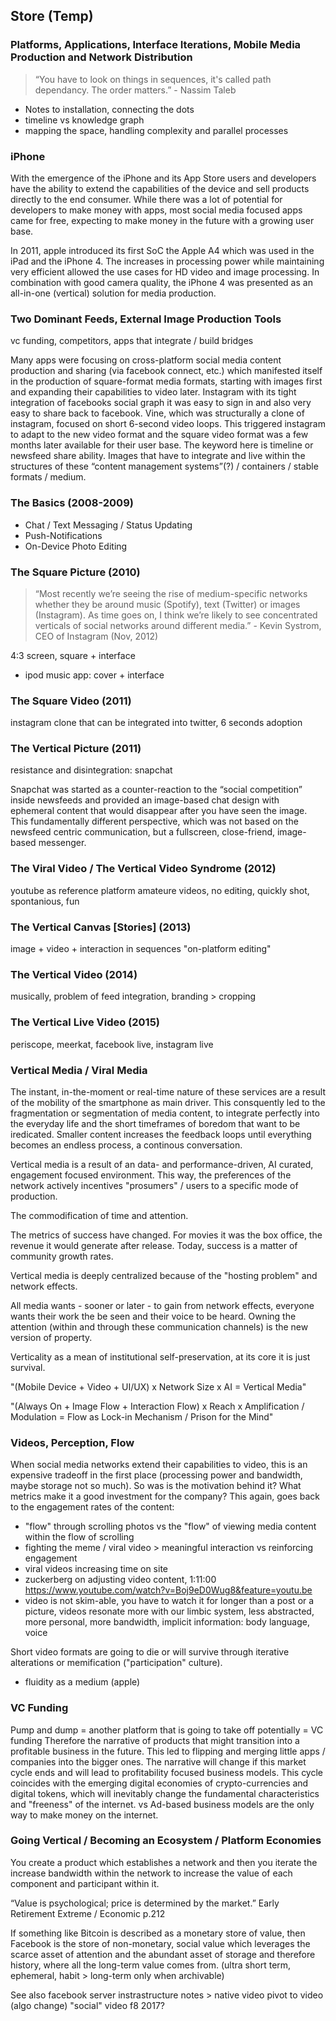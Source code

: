 ## Store (Temp)

### Platforms, Applications, Interface Iterations, Mobile Media Production and Network Distribution

> “You have to look on things in sequences, it's called path dependancy. The order matters.” - Nassim Taleb
- Notes to installation, connecting the dots
- timeline vs knowledge graph
- mapping the space, handling complexity and parallel processes





### iPhone

With the emergence of the iPhone and its App Store users and developers have the ability to extend the capabilities of the device and sell products directly to the end consumer.
While there was a lot of potential for developers to make money with apps, most social media focused apps came for free, expecting to make money in the future with a growing user base.

In 2011, apple introduced its first SoC the Apple A4 which was used in the iPad and the iPhone 4. The increases in processing power while maintaining very efficient allowed the use cases for HD video and image processing. In combination with good camera quality, the iPhone 4 was presented as an all-in-one (vertical) solution for media production.


### Two Dominant Feeds, External Image Production Tools

vc funding, competitors, apps that integrate / build bridges

Many apps were focusing on cross-platform social media content production and sharing (via facebook connect, etc.) which manifested itself in the production of square-format media formats, starting with images first and expanding their capabilities to video later. Instagram with its tight integration of facebooks social graph it was easy to sign in and also very easy to share back to facebook. Vine, which was structurally a clone of instagram, focused on short 6-second video loops. This triggered instagram to adapt to the new video format and the square video format was a few months later available for their user base.
The keyword here is timeline or newsfeed share ability. Images that have to integrate and live within the structures of these “content management systems”(?) / containers / stable formats / medium.


### The Basics (2008-2009)

- Chat / Text Messaging / Status Updating
- Push-Notifications
- On-Device Photo Editing


### The Square Picture (2010)

> “Most recently we’re seeing the rise of medium-specific networks whether they be around music (Spotify), text (Twitter) or images (Instagram). As time goes on, I think we’re likely to see concentrated verticals of social networks around different media.” - Kevin Systrom, CEO of Instagram (Nov, 2012)

4:3 screen, square + interface
- ipod music app: cover + interface


### The Square Video (2011)

instagram clone that can be integrated into twitter, 6 seconds
adoption


### The Vertical Picture (2011)

resistance and disintegration: snapchat

Snapchat was started as a counter-reaction to the “social competition” inside newsfeeds and provided an image-based chat design with ephemeral content that would disappear after you have seen the image.
This fundamentally different perspective, which was not based on the newsfeed centric communication, but a fullscreen, close-friend, image-based messenger.  


### The Viral Video / The Vertical Video Syndrome (2012)
youtube as reference platform
amateure videos, no editing, quickly shot, spontanious, fun


### The Vertical Canvas \[Stories] (2013)
image + video + interaction in sequences
"on-platform editing"


### The Vertical Video (2014)
musically, problem of feed integration, branding > cropping

### The Vertical Live Video (2015)
periscope, meerkat, facebook live, instagram live

### Vertical Media / Viral Media

The instant, in-the-moment or real-time nature of these services are a result of the mobility of the smartphone as main driver. This consquently led to the fragmentation or segmentation of media content, to integrate perfectly into the everyday life and the short timeframes of boredom that want to be iredicated. Smaller content increases the feedback loops until everything becomes an endless process, a continous conversation.

Vertical media is a result of an data- and performance-driven, AI curated, engagement focused environment. This way, the preferences of the network actively incentives "prosumers" / users to a specific mode of production.  

The commodification of time and attention.

The metrics of success have changed. For movies it was the box office, the revenue it would generate after release. Today, success is a matter of community growth rates.

Vertical media is deeply centralized because of the "hosting problem" and network effects.

All media wants - sooner or later - to gain from network effects, everyone wants their work the be seen and their voice to be heard. Owning the attention (within and through these communication channels) is the new version of property.

Verticality as a mean of institutional self-preservation, at its core it is just survival.

"(Mobile Device + Video + UI/UX) x Network Size x AI = Vertical Media"  

"(Always On + Image Flow + Interaction Flow) x Reach x Amplification / Modulation = Flow as Lock-in Mechanism / Prison for the Mind"


### Videos, Perception, Flow

When social media networks extend their capabilities to video, this is an expensive tradeoff in the first place (processing power and bandwidth, maybe storage not so much). So was is the motivation behind it? What metrics make it a good investment for the company? This again, goes back to the engagement rates of the content:

- "flow" through scrolling photos vs the "flow" of viewing media content within the flow of scrolling
- fighting the meme / viral video > meaningful interaction vs reinforcing engagement
- viral videos increasing time on site
- zuckerberg on adjusting video content, 1:11:00
https://www.youtube.com/watch?v=Boj9eD0Wug8&feature=youtu.be
- video is not skim-able, you have to watch it for longer than a post or a picture, videos resonate more with our limbic system, less abstracted, more personal, more bandwidth, implicit information: body language, voice

Short video formats are going to die or will survive through iterative alterations or memification ("participation" culture).

- fluidity as a medium (apple)





### VC Funding

Pump and dump = another platform that is going to take off potentially = VC funding
Therefore the narrative of products that might transition into a profitable business in the future.
This led to flipping and merging little apps / companies into the bigger ones.
The narrative will change if this market cycle ends and will lead to profitability focused business models.
This cycle coincides with the emerging digital economies of crypto-currencies and digital tokens, which will inevitably change the fundamental characteristics and "freeness" of the internet.
vs Ad-based business models are the only way to make money on the internet.


### Going Vertical / Becoming an Ecosystem / Platform Economies
You create a product which establishes a network and then you iterate the increase bandwidth within the network to increase the value of each component and participant within it.

“Value is psychological; price is determined by the market.”
Early Retirement Extreme / Economic p.212

If something like Bitcoin is described as a monetary store of value, then Facebook is the store of non-monetary, social value which leverages the scarce asset of attention and the abundant asset of storage and therefore history, where all the long-term value comes from.
(ultra short term, ephemeral, habit > long-term only when archivable)





See also facebook server instrastructure notes > native video
pivot to video (algo change)
"social" video f8 2017?
